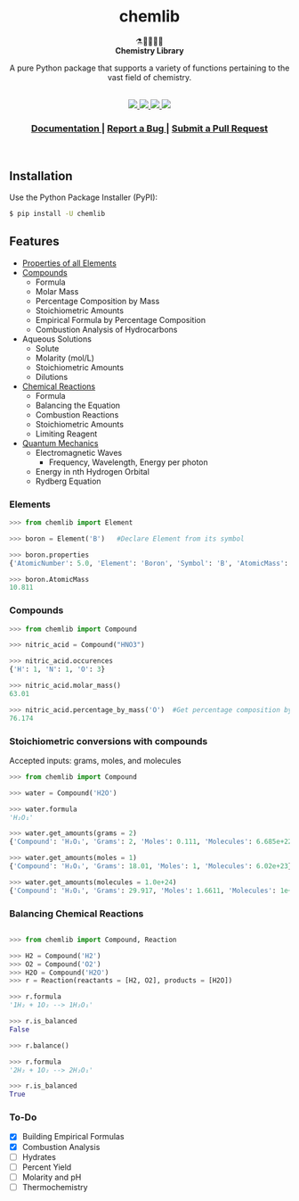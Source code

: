 <h1 align="center">chemlib</h1>

<div align="center">
  ⚗️🔬👨‍🔬🧪
</div>
<div align="center">
  <strong>Chemistry Library</strong>
</div>

  <p align="center">
A pure Python package that supports a variety of functions pertaining to the vast field of chemistry.
  </p>
<br>
<div align="center">
  <!-- PyPI -->
  <a href="https://badge.fury.io/py/chemlib">
    <img src="https://badge.fury.io/py/chemlib.svg"/>
  </a>
  <!-- License -->
  <a href="https://github.com/harirakul/chemlib/blob/master/LICENSE.txt">
    <img src="https://img.shields.io/github/license/mashape/apistatus.svg?maxAge=2592000" />
  </a>
  <!-- Documentation Status -->
  <a href="https://chemlib.readthedocs.io/en/latest/">
    <img src="https://readthedocs.org/projects/chemlib/badge/?version=latest"
 />
  </a>
  <!-- Downloads -->
  <a href="https://pepy.tech/project/chemlib">
    <img src="https://pepy.tech/badge/chemlib" />
  </a>
</div>
<div align="center">
  <h3>
    <a href="https://chemlib.readthedocs.io/en/latest/">
      Documentation
    </a>
    <span> | </span>
    <a href="https://github.com/harirakul/chemlib/issues">
      Report a Bug
    </a>
    <span> | </span>
    <a href="https://github.com/harirakul/chemlib/pulls">
      Submit a Pull Request
</a>
  </h3>
</div>
<br>

## Installation
Use the Python Package Installer (PyPI):

```sh
$ pip install -U chemlib
```

## Features

- [Properties of all Elements](https://chemlib.readthedocs.io/en/latest/#chemlib-element-class-with-easily-accessible-properties)
- [Compounds](https://chemlib.readthedocs.io/en/latest/compounds.html)
   * Formula
   * Molar Mass
   * Percentage Composition by Mass
   * Stoichiometric Amounts
   * Empirical Formula by Percentage Composition
   * Combustion Analysis of Hydrocarbons
- Aqueous Solutions
   * Solute
   * Molarity (mol/L)
   * Stoichiometric Amounts
   * Dilutions
- [Chemical Reactions](https://chemlib.readthedocs.io/en/latest/reactions.html)
   * Formula
   * Balancing the Equation
   * Combustion Reactions
   * Stoichiometric Amounts
   * Limiting Reagent
- [Quantum Mechanics](https://chemlib.readthedocs.io/en/latest/quantum.html)
   * Electromagnetic Waves
      * Frequency, Wavelength, Energy per photon
   * Energy in nth Hydrogen Orbital
   * Rydberg Equation

### Elements
```python
>>> from chemlib import Element

>>> boron = Element('B')   #Declare Element from its symbol

>>> boron.properties
{'AtomicNumber': 5.0, 'Element': 'Boron', 'Symbol': 'B', 'AtomicMass': 10.811, 'Neutrons': 6.0, 'Protons': 5.0, 'Electrons': 5.0, 'Period': 2.0, 'Group': 13.0, 'Phase': 'solid', 'Radioactive': False, 'Natural': True, 'Metal': False, 'Nonmetal': False, 'Metalloid': True, 'Type': 'Metalloid', 'AtomicRadius': '1.2', 'Electronegativity': 2.04, 'FirstIonization': '8.298', 'Density': '2.34', 'MeltingPoint': '2573.15', 'BoilingPoint': '4200', 'Isotopes': 6.0, 'Discoverer': 'Gay-Lussac', 'Year': '1808', 'SpecificHeat': '1.026', 'Shells': 2.0, 'Valence': 3.0, 'Config': '[He] 2s2 2p1', 'MassNumber': 11.0}

>>> boron.AtomicMass
10.811
```

### Compounds

```python
>>> from chemlib import Compound

>>> nitric_acid = Compound("HNO3")

>>> nitric_acid.occurences
{'H': 1, 'N': 1, 'O': 3}

>>> nitric_acid.molar_mass()
63.01

>>> nitric_acid.percentage_by_mass('O')  #Get percentage composition by mass of a constituent element of choice
76.174

```

### Stoichiometric conversions with compounds
Accepted inputs: grams, moles, and molecules

```python
>>> from chemlib import Compound

>>> water = Compound('H2O')

>>> water.formula
'H₂O₁'

>>> water.get_amounts(grams = 2)
{'Compound': 'H₂O₁', 'Grams': 2, 'Moles': 0.111, 'Molecules': 6.685e+22}

>>> water.get_amounts(moles = 1)
{'Compound': 'H₂O₁', 'Grams': 18.01, 'Moles': 1, 'Molecules': 6.02e+23}

>>> water.get_amounts(molecules = 1.0e+24)
{'Compound': 'H₂O₁', 'Grams': 29.917, 'Moles': 1.6611, 'Molecules': 1e+24}

```

### Balancing Chemical Reactions

```python

>>> from chemlib import Compound, Reaction

>>> H2 = Compound('H2')
>>> O2 = Compound('O2')
>>> H2O = Compound('H2O')
>>> r = Reaction(reactants = [H2, O2], products = [H2O])

>>> r.formula
'1H₂ + 1O₂ --> 1H₂O₁'

>>> r.is_balanced
False

>>> r.balance()

>>> r.formula
'2H₂ + 1O₂ --> 2H₂O₁'

>>> r.is_balanced
True
```

### To-Do

- [x] Building Empirical Formulas
- [x] Combustion Analysis
- [ ] Hydrates
- [ ] Percent Yield
- [ ] Molarity and pH
- [ ] Thermochemistry